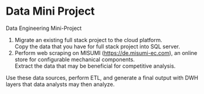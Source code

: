 # Data Mini Project

Data Engineering Mini-Project
1. Migrate an existing full stack project to the cloud platform. <br>
    Copy the data that you have for full stack project into SQL server.
2. Perform web scraping on MISUMI (https://de.misumi-ec.com), an online store for configurable mechanical components.<br>
    Extract the data that may be beneficial for competitive analysis.

Use these data sources, perform ETL, and generate a final output with DWH layers that data analysts may then analyze.
